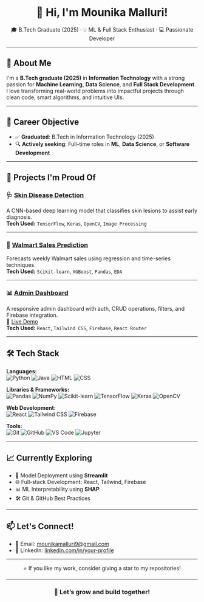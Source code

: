 <h1 align="center">👋 Hi, I'm Mounika Malluri!</h1>

<p align="center">
  🎓 B.Tech Graduate (2025) · 💡 ML & Full Stack Enthusiast · 💻 Passionate Developer
</p>

---

## 🚀 About Me

I'm a **B.Tech graduate (2025)** in **Information Technology** with a strong passion for **Machine Learning**, **Data Science**, and **Full Stack Development**. I love transforming real-world problems into impactful projects through clean code, smart algorithms, and intuitive UIs.

---

## 🎯 Career Objective

- ✅ **Graduated**: B.Tech in Information Technology (2025)  
- 🔍 **Actively seeking**: Full-time roles in **ML**, **Data Science**, or **Software Development**

---

## 💼 Projects I'm Proud Of

### 🩺 [Skin Disease Detection](https://github.com/Mounika-malluri/Skin-disease-detection)
A CNN-based deep learning model that classifies skin lesions to assist early diagnosis.  
**Tech Used:** `TensorFlow`, `Keras`, `OpenCV`, `Image Processing`

---

### 🛒 [Walmart Sales Prediction](https://github.com/Mounika-malluri/Walmart-sales-prediction)
Forecasts weekly Walmart sales using regression and time-series techniques.  
**Tech Used:** `Scikit-learn`, `XGBoost`, `Pandas`, `EDA`

---

### 📊 [Admin Dashboard](https://github.com/Mounika-malluri/admin-dashboard)  
A responsive admin dashboard with auth, CRUD operations, filters, and Firebase integration.  
🔗 [Live Demo](https://admin-dashboard-nmxlduxbj-mounikas-projects-5f6c5aff.vercel.app/)  
**Tech Used:** `React`, `Tailwind CSS`, `Firebase`, `React Router`

---

## 🛠️ Tech Stack

**Languages:**  
![Python](https://img.shields.io/badge/-Python-3776AB?style=flat&logo=python&logoColor=white)
![Java](https://img.shields.io/badge/-Java-007396?style=flat&logo=java&logoColor=white)
![HTML](https://img.shields.io/badge/-HTML5-E34F26?style=flat&logo=html5&logoColor=white)
![CSS](https://img.shields.io/badge/-CSS3-1572B6?style=flat&logo=css3&logoColor=white)

**Libraries & Frameworks:**  
![Pandas](https://img.shields.io/badge/-Pandas-150458?style=flat&logo=pandas)
![NumPy](https://img.shields.io/badge/-NumPy-013243?style=flat&logo=numpy)
![Scikit-learn](https://img.shields.io/badge/-Scikit--learn-F7931E?style=flat&logo=scikit-learn)
![TensorFlow](https://img.shields.io/badge/-TensorFlow-FF6F00?style=flat&logo=tensorflow)
![Keras](https://img.shields.io/badge/-Keras-D00000?style=flat&logo=keras)
![OpenCV](https://img.shields.io/badge/-OpenCV-5C3EE8?style=flat&logo=opencv)

**Web Development:**  
![React](https://img.shields.io/badge/-React-61DAFB?style=flat&logo=react)
![Tailwind CSS](https://img.shields.io/badge/-Tailwind_CSS-38B2AC?style=flat&logo=tailwind-css)
![Firebase](https://img.shields.io/badge/-Firebase-FFCA28?style=flat&logo=firebase)

**Tools:**  
![Git](https://img.shields.io/badge/-Git-F05032?style=flat&logo=git)
![GitHub](https://img.shields.io/badge/-GitHub-181717?style=flat&logo=github)
![VS Code](https://img.shields.io/badge/-VSCode-007ACC?style=flat&logo=visual-studio-code)
![Jupyter](https://img.shields.io/badge/-Jupyter-F37626?style=flat&logo=jupyter)

---

## 📈 Currently Exploring

- 🧪 Model Deployment using **Streamlit**
- 🌐 Full-stack Development: React, Tailwind, Firebase
- 📊 ML Interpretability using **SHAP**
- 🛠️ Git & GitHub Best Practices

---

## 📫 Let's Connect!

- 📧 Email: [mounikamalluri9@gmail.com](mailto:mounikamalluri9@gmail.com)
- 💼 LinkedIn: [linkedin.com/in/your-profile](https://www.linkedin.com/in/your-profile) <!-- Update this with your actual LinkedIn -->

---

<p align="center">⭐️ If you like my work, consider giving a star to my repositories!</p>

---

<h3 align="center">🚀 Let’s grow and build together!</h3>
